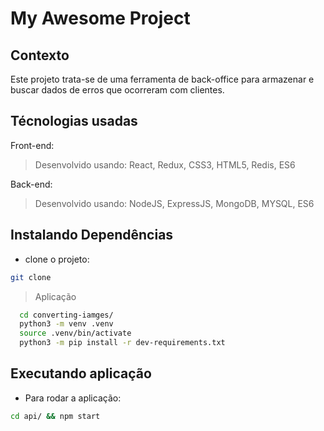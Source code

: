 # My Awesome Project

## Contexto

Este projeto trata-se de uma ferramenta de back-office para armazenar e buscar dados de erros que ocorreram com clientes.

## Técnologias usadas

Front-end:
> Desenvolvido usando: React, Redux, CSS3, HTML5, Redis, ES6

Back-end:
> Desenvolvido usando: NodeJS, ExpressJS, MongoDB, MYSQL, ES6

## Instalando Dependências

* clone o projeto:

```bash
git clone 
```

> Aplicação

```bash
  cd converting-iamges/ 
  python3 -m venv .venv
  source .venv/bin/activate
  python3 -m pip install -r dev-requirements.txt
```

## Executando aplicação

* Para rodar a aplicação:

```bash
cd api/ && npm start
```
